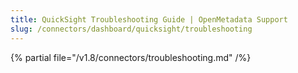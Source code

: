 ```yaml
---
title: QuickSight Troubleshooting Guide | OpenMetadata Support
slug: /connectors/dashboard/quicksight/troubleshooting
---
```


{% partial file="/v1.8/connectors/troubleshooting.md" /%}
